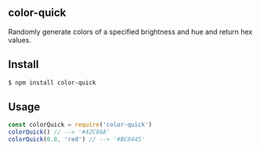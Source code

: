 ## color-quick

Randomly generate colors of a specified brightness and hue and return hex values.

## Install

```bash
$ npm install color-quick
```

## Usage

```js
const colorQuick = require('color-quick')
colorQuick() // --> '#42C88A'
colorQuick(0.8, 'red') // --> '#BC0445'
```
